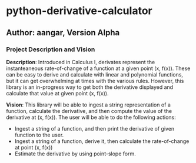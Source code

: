 # python-derivative-calculator
## Author: aangar, Version Alpha
### Project Description and Vision
**Description**: Introduced in Calculus I, derivates represent the instanteaneous rate-of-change of a function at a given point (x, f(x)). These can be easy to derive and calculate with linear and polynomial functions, but it can get overwhelming at times with the various rules. However, this library is an in-progress way to get both the derivative displayed and calculate that value at given point (x, f(x)).
<br>

**Vision**: This library will be able to ingest a string representation of a function, calculate the derivative, and then compute the value of the derivative at (x, f(x)). The user will be able to do the following actions:
- Ingest a string of a function, and then print the derivative of given function to the user.
- Ingest a string of a function, derive it, then calculate the rate-of-change at point (x, f(x))
- Estimate the derivative by using point-slope form.
